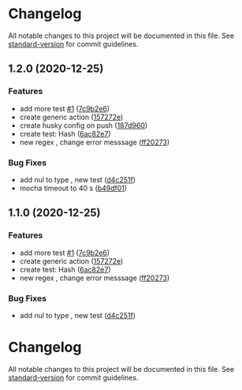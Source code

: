 # Changelog

All notable changes to this project will be documented in this file. See [standard-version](https://github.com/conventional-changelog/standard-version) for commit guidelines.

## 1.2.0 (2020-12-25)


### Features

* add more test [#1](https://github.com/benemohamed/generic-emails/issues/1) ([7c9b2e6](https://github.com/benemohamed/generic-emails/commit/7c9b2e6462012090d927d990820bb32a3d1b0118))
* create generic action ([157272e](https://github.com/benemohamed/generic-emails/commit/157272e1e235040fde02bd78feb26c8e7f8305c1))
* create husky config on push ([187d960](https://github.com/benemohamed/generic-emails/commit/187d960123d17c1d1a43b73719317359f415ce34))
* create test: Hash ([6ac82e7](https://github.com/benemohamed/generic-emails/commit/6ac82e75bdcc5f592df7cc8c23e4f10b37f74ced))
* new regex , change error messsage ([ff20273](https://github.com/benemohamed/generic-emails/commit/ff20273111135c4285d1f4845b49b5f54fe23edf))


### Bug Fixes

* add nul to type , new test ([d4c251f](https://github.com/benemohamed/generic-emails/commit/d4c251fdf6f431f51923aa4d2e9f5fb767313042))
* mocha timeout to 40 s ([b49df01](https://github.com/benemohamed/generic-emails/commit/b49df01e920a171db1394bdcc2790f3cf7c96375))

## 1.1.0 (2020-12-25)

### Features

- add more test [#1](https://github.com/benemohamed/generic-emails/issues/1) ([7c9b2e6](https://github.com/benemohamed/generic-emails/commit/7c9b2e6462012090d927d990820bb32a3d1b0118))
- create generic action ([157272e](https://github.com/benemohamed/generic-emails/commit/157272e1e235040fde02bd78feb26c8e7f8305c1))
- create test: Hash ([6ac82e7](https://github.com/benemohamed/generic-emails/commit/6ac82e75bdcc5f592df7cc8c23e4f10b37f74ced))
- new regex , change error messsage ([ff20273](https://github.com/benemohamed/generic-emails/commit/ff20273111135c4285d1f4845b49b5f54fe23edf))

### Bug Fixes

- add nul to type , new test ([d4c251f](https://github.com/benemohamed/generic-emails/commit/d4c251fdf6f431f51923aa4d2e9f5fb767313042))

# Changelog

All notable changes to this project will be documented in this file. See [standard-version](https://github.com/conventional-changelog/standard-version) for commit guidelines.
